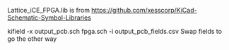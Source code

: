 Lattice_iCE_FPGA.lib is from https://github.com/xesscorp/KiCad-Schematic-Symbol-Libraries

kifield -x output_pcb.sch fpga.sch -i output_pcb_fields.csv
Swap fields to go the other way
